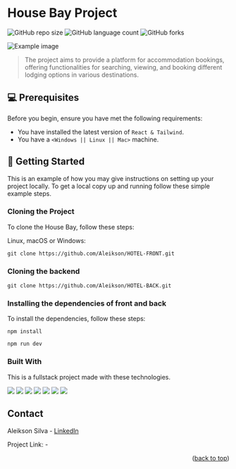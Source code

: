 # House Bay Project

![GitHub repo size](https://img.shields.io/github/repo-size/Aleikson/HOTEL-FRONT?style=for-the-badge)
![GitHub language count](https://img.shields.io/github/languages/count/Aleikson/HOTEL-FRONT?style=for-the-badge)
![GitHub forks](https://img.shields.io/github/forks/Aleikson/HOTEL-FRONT?style=for-the-badge)

<img src="../client/src/assets/img-readme.png" alt="Example image">

> The project aims to provide a platform for accommodation bookings, offering functionalities for searching, viewing, and booking different lodging options in various destinations.

## 💻 Prerequisites

Before you begin, ensure you have met the following requirements:

- You have installed the latest version of `React & Tailwind`.
- You have a `<Windows || Linux || Mac>` machine.

## 🚀 Getting Started

This is an example of how you may give instructions on setting up your project locally.
To get a local copy up and running follow these simple example steps.

### Cloning the Project

To clone the House Bay, follow these steps:

Linux, macOS or Windows:

```
git clone https://github.com/Aleikson/HOTEL-FRONT.git
```

### Cloning the backend

```
git clone https://github.com/Aleikson/HOTEL-BACK.git
```

### Installing the dependencies of front and back

To install the dependencies, follow these steps:

```
npm install
```

```
npm run dev
```

### Built With

This is a fullstack project made with these technologies.

<img src='https://img.shields.io/badge/React-61DAFB.svg?style=for-the-badge&logo=React&logoColor=black'> 
<img src='https://img.shields.io/badge/Redux-764ABC.svg?style=for-the-badge&logo=Redux&logoColor=white'> 
<img src='https://img.shields.io/badge/Tailwind%20CSS-06B6D4.svg?style=for-the-badge&logo=Tailwind-CSS&logoColor=white'> 
<img src='https://img.shields.io/badge/PostCSS-DD3A0A.svg?style=for-the-badge&logo=PostCSS&logoColor=white'> 
<img src='https://img.shields.io/badge/Node.js-339933.svg?style=for-the-badge&logo=nodedotjs&logoColor=white'> 
<img src='https://img.shields.io/badge/MongoDB-47A248.svg?style=for-the-badge&logo=MongoDB&logoColor=white'> 
<img src='https://img.shields.io/badge/Firebase-FFCA28.svg?style=for-the-badge&logo=Firebase&logoColor=black'>

## Contact

Aleikson Silva - [LinkedIn](https://www.linkedin.com/in/aleikson-frontend/)

Project Link: -

<p align="right">(<a href="#readme-top">back to top</a>)</p>
